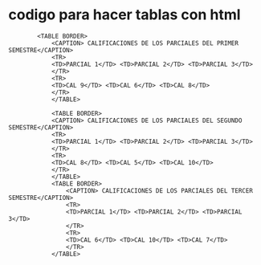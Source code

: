 # codigo para hacer tablas con html

            <TABLE BORDER>
                <CAPTION> CALIFICACIONES DE LOS PARCIALES DEL PRIMER SEMESTRE</CAPTION>
                <TR>
                <TD>PARCIAL 1</TD> <TD>PARCIAL 2</TD> <TD>PARCIAL 3</TD>
                </TR>
                <TR>
                <TD>CAL 9</TD> <TD>CAL 6</TD> <TD>CAL 8</TD>
                </TR>
                </TABLE>

                <TABLE BORDER>
                <CAPTION> CALIFICACIONES DE LOS PARCIALES DEL SEGUNDO SEMESTRE</CAPTION>
                <TR>
                <TD>PARCIAL 1</TD> <TD>PARCIAL 2</TD> <TD>PARCIAL 3</TD>
                </TR>
                <TR>
                <TD>CAL 8</TD> <TD>CAL 5</TD> <TD>CAL 10</TD>
                </TR>
                </TABLE>
                <TABLE BORDER>
                    <CAPTION> CALIFICACIONES DE LOS PARCIALES DEL TERCER SEMESTRE</CAPTION>
                    <TR>
                    <TD>PARCIAL 1</TD> <TD>PARCIAL 2</TD> <TD>PARCIAL 3</TD>
                    </TR>
                    <TR>
                    <TD>CAL 6</TD> <TD>CAL 10</TD> <TD>CAL 7</TD>
                    </TR>
                </TABLE>
